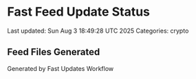 # Fast Feed Update Status
Last updated: Sun Aug  3 18:49:28 UTC 2025
Categories: crypto

## Feed Files Generated

Generated by Fast Updates Workflow
